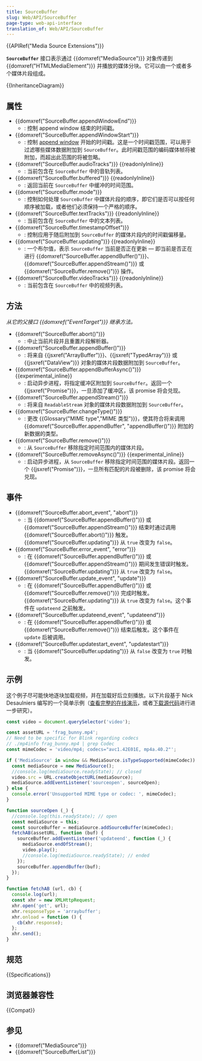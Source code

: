 ```yaml
---
title: SourceBuffer
slug: Web/API/SourceBuffer
page-type: web-api-interface
translation_of: Web/API/SourceBuffer
---
```

{{APIRef("Media Source Extensions")}}

**`SourceBuffer`** 接口表示通过 {{domxref("MediaSource")}} 对象传递到 {{domxref("HTMLMediaElement")}} 并播放的媒体分块。它可以由一个或者多个媒体片段组成。

{{InheritanceDiagram}}

## 属性

- {{domxref("SourceBuffer.appendWindowEnd")}}
  - : 控制 append window 结束的时间戳。
- {{domxref("SourceBuffer.appendWindowStart")}}
  - : 控制 [append window](https://w3c.github.io/media-source/#append-window) 开始的时间戳。这是一个时间戳范围，可以用于过滤哪些媒体数据附加到 `SourceBuffer`。此时间戳范围的编码媒体帧将被附加，而超出此范围的将被忽略。
- {{domxref("SourceBuffer.audioTracks")}} {{readonlyInline}}
  - : 当前包含在 `SourceBuffer` 中的音轨列表。
- {{domxref("SourceBuffer.buffered")}} {{readonlyInline}}
  - : 返回当前在 `SourceBuffer` 中缓冲的时间范围。
- {{domxref("SourceBuffer.mode")}}
  - : 控制如何处理 `SourceBuffer` 中媒体片段的顺序，即它们是否可以按任何顺序被加载，或者他们必须保持一个严格的顺序。
- {{domxref("SourceBuffer.textTracks")}} {{readonlyInline}}
  - : 当前包含在 `SourceBuffer` 中的文本列表。
- {{domxref("SourceBuffer.timestampOffset")}}
  - : 控制应用于随后附加到 `SourceBuffer` 的媒体片段内的时间戳偏移量。
- {{domxref("SourceBuffer.updating")}} {{readonlyInline}}
  - : 一个布尔值，表示 `SourceBuffer` 当前是否正在更新 — 即当前是否正在进行 {{domxref("SourceBuffer.appendBuffer()")}}、{{domxref("SourceBuffer.appendStream()")}} 或 {{domxref("SourceBuffer.remove()")}} 操作。
- {{domxref("SourceBuffer.videoTracks")}} {{readonlyInline}}
  - : 当前包含在 `SourceBuffer` 中的视频列表。

## 方法

_从它的父接口 {{domxref("EventTarget")}} 继承方法。_

- {{domxref("SourceBuffer.abort()")}}
  - : 中止当前片段并且重置片段解析器。
- {{domxref("SourceBuffer.appendBuffer()")}}
  - : 将来自 {{jsxref("ArrayBuffer")}}、{{jsxref("TypedArray")}} 或 {{jsxref("DataView")}} 对象的媒体片段数据附加到  `SourceBuffer`。
- {{domxref("SourceBuffer.appendBufferAsync()")}} {{experimental_inline}}
  - : 启动异步进程，将指定缓冲区附加到 `SourceBuffer`。返回一个 {{jsxref("Promise")}}，一旦添加了缓冲区，该 promise 将会兑现。
- {{domxref("SourceBuffer.appendStream()")}}
  - : 将来自 `ReadableStream` 对象的媒体片段数据附加到 `SourceBuffer`。
- {{domxref("SourceBuffer.changeType()")}}
  - : 更改 {{Glossary("MIME type","MIME 类型")}}，使其符合将来调用 {{domxref("SourceBuffer.appendBuffer", "appendBuffer()")}} 附加的新数据的类型。
- {{domxref("SourceBuffer.remove()")}}
  - : 从 `SourceBuffer` 移除指定时间范围内的媒体片段。
- {{domxref("SourceBuffer.removeAsync()")}} {{experimental_inline}}
  - : 启动异步进程，从 `SourceBuffer` 移除指定时间范围的媒体片段。返回一个 {{jsxref("Promise")}}，一旦所有匹配的片段被删除，该 promise 将会兑现。

## 事件

- {{domxref("SourceBuffer.abort_event", "abort")}}
  - : 当 {{domxref("SourceBuffer.appendBuffer()")}} 或 {{domxref("SourceBuffer.appendStream()")}} 结束时通过调用 {{domxref("SourceBuffer.abort()")}} 触发。{{domxref("SourceBuffer.updating")}} 从 `true` 改变为 `false`。
- {{domxref("SourceBuffer.error_event", "error")}}
  - : 在 {{domxref("SourceBuffer.appendBuffer()")}} 或 {{domxref("SourceBuffer.appendStream()")}} 期间发生错误时触发。{{domxref("SourceBuffer.updating")}} 从 `true` 改变为 `false`。
- {{domxref("SourceBuffer.update_event", "update")}}
  - : 在 {{domxref("SourceBuffer.appendBuffer()")}} 或 {{domxref("SourceBuffer.remove()")}} 完成时触发。{{domxref("SourceBuffer.updating")}} 从 `true` 改变为 `false`。这个事件在 `updateend` 之前触发。
- {{domxref("SourceBuffer.updateend_event", "updateend")}}
  - : 在 {{domxref("SourceBuffer.appendBuffer()")}} 或 {{domxref("SourceBuffer.remove()")}} 结束后触发。这个事件在 `update` 后被调用。
- {{domxref("SourceBuffer.updatestart_event", "updatestart")}}
  - : 当 {{domxref("SourceBuffer.updating")}} 从 `false` 改变为 `true` 时触发。

## 示例

这个例子尽可能快地逐块加载视频，并在加载好后立刻播放。以下片段基于 Nick Desaulniers 编写的一个简单示例（[查看完整的在线演示](https://nickdesaulniers.github.io/netfix/demo/bufferAll.html)，或者[下载源代码](https://github.com/nickdesaulniers/netfix/blob/gh-pages/demo/bufferAll.html)进行进一步研究）。

```js
const video = document.querySelector('video');

const assetURL = 'frag_bunny.mp4';
// Need to be specific for Blink regarding codecs
// ./mp4info frag_bunny.mp4 | grep Codec
const mimeCodec = 'video/mp4; codecs="avc1.42E01E, mp4a.40.2"';

if ('MediaSource' in window && MediaSource.isTypeSupported(mimeCodec)) {
  const mediaSource = new MediaSource();
  //console.log(mediaSource.readyState); // closed
  video.src = URL.createObjectURL(mediaSource);
  mediaSource.addEventListener('sourceopen', sourceOpen);
} else {
  console.error('Unsupported MIME type or codec: ', mimeCodec);
}

function sourceOpen (_) {
  //console.log(this.readyState); // open
  const mediaSource = this;
  const sourceBuffer = mediaSource.addSourceBuffer(mimeCodec);
  fetchAB(assetURL, function (buf) {
    sourceBuffer.addEventListener('updateend', function (_) {
      mediaSource.endOfStream();
      video.play();
      //console.log(mediaSource.readyState); // ended
    });
    sourceBuffer.appendBuffer(buf);
  });
}

function fetchAB (url, cb) {
  console.log(url);
  const xhr = new XMLHttpRequest;
  xhr.open('get', url);
  xhr.responseType = 'arraybuffer';
  xhr.onload = function () {
    cb(xhr.response);
  };
  xhr.send();
}
```

## 规范

{{Specifications}}

## 浏览器兼容性

{{Compat}}

## 参见

- {{domxref("MediaSource")}}
- {{domxref("SourceBufferList")}}
